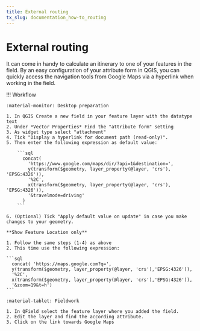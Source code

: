 ```yaml
---
title: External routing
tx_slug: documentation_how-to_routing
---
```


# External routing

It can come in handy to calculate an itinerary to one of your features in the field.
By an easy configuration of your attribute form in QGIS, you can quickly access the navigation tools from Google Maps via a hyperlink when working in the field.

!!! Workflow

    :material-monitor: Desktop preparation

    1. In QGIS Create a new field in your feature layer with the datatype text
    2. Under *Vector Properties* Find the "attribute form" setting
    3. As widget type select "attachment"
    4. Tick "Display a hyperlink for document path (read-only)".
    5. Then enter the following expression as default value:

        ```sql
          concat(
            'https://www.google.com/maps/dir/?api=1&destination=',
            y(transform($geometry, layer_property(@layer, 'crs'), 'EPSG:4326')),
            '%2C',
            x(transform($geometry, layer_property(@layer, 'crs'), 'EPSG:4326')),
            '&travelmode=driving'
          )
        ```

    6. (Optional) Tick "Apply default value on update" in case you make changes to your geometry.

    **Show Feature Location only**

    1. Follow the same steps (1-4) as above
    2. This time use the following expression:

    ```sql
      concat( 'https://maps.google.com?q=',
      y(transform($geometry, layer_property(@layer, 'crs'),'EPSG:4326')),
      '%2C',
      x(transform($geometry, layer_property(@layer, 'crs'),'EPSG:4326')),
      '&zoom=19&t=h')
    ```

    :material-tablet: Fieldwork

    1. In QField select the feature layer where you added the field.
    2. Edit the layer and find the according attribute.
    3. Click on the link towards Google Maps
